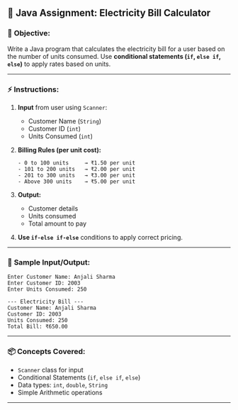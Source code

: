 ## 🧠 Java Assignment: **Electricity Bill Calculator**

### 🎯 **Objective:**
Write a Java program that calculates the electricity bill for a user based on the number of units consumed. Use **conditional statements (`if`, `else if`, `else`)** to apply rates based on units.

---

### ⚡ **Instructions:**

1. **Input** from user using `Scanner`:
   - Customer Name (`String`)
   - Customer ID (`int`)
   - Units Consumed (`int`)

2. **Billing Rules (per unit cost):**
   ```
   - 0 to 100 units     → ₹1.50 per unit
   - 101 to 200 units   → ₹2.00 per unit
   - 201 to 300 units   → ₹3.00 per unit
   - Above 300 units    → ₹5.00 per unit
   ```

3. **Output:**
   - Customer details
   - Units consumed
   - Total amount to pay

4. **Use `if-else if-else`** conditions to apply correct pricing.

---

### 🧾 **Sample Input/Output:**

```
Enter Customer Name: Anjali Sharma
Enter Customer ID: 2003
Enter Units Consumed: 250

--- Electricity Bill ---
Customer Name: Anjali Sharma
Customer ID: 2003
Units Consumed: 250
Total Bill: ₹650.00
```

---

### 📦 **Concepts Covered:**
- `Scanner` class for input
- Conditional Statements (`if`, `else if`, `else`)
- Data types: `int`, `double`, `String`
- Simple Arithmetic operations

---
